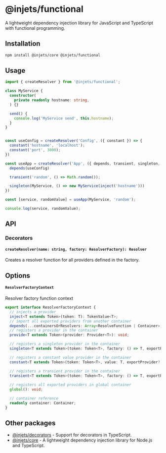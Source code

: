 # @injets/functional

A lightweight dependency injection library for JavaScript and TypeScript with functional programming.

## Installation

```bash
npm install @injets/core @injets/functional
```

## Usage

```typescript
import { createResolver } from '@injets/functional';

class MyService {
  constructor(
    private readonly hostname: string,
  ) {}

  send() {
    console.log('MyService send', this.hostname);
  }
}


const useConfig = createResolver('Config', ({ constant }) => {
  constant('hostname', 'localhost');
  constant('port', 3000);
})

const useApp = createResolver('App', ({ depends, transient, singleton, inject }) => {
  depends(useConfig)

  transient('random', () => Math.random());

  singleton(MyService, () => new MyService(inject('hostname')))
})

const [service, randomValue] = useApp(MyService, 'random');

console.log(service, randomValue);
```

## API

### Decorators

#### `createResolver(name: string, factory: ResolverFactory): Resolver`

Creates a resolver function for all providers defined in the factory.


## Options

#### `ResolverFactoryContext`

Resolver factory function context

```typescript
export interface ResolverFactoryContext {
  // injects a provider
  inject<T extends Token>(token: T): TokenValue<T>;
  // import all exported providers from another container
  depends(...containersOrResolvers: Array<ResolveFunction | Container>): void;
  // registers a provider in the container
  provide<T extends Token>(provider: Provider<T>): void;

  // registers a singleton provider in the container
  singleton<T extends Token>(token: Token<T>, factory: () => T, exportProvider?: boolean): void;

  // registers a constant value provider in the container
  constant<T extends Token>(token: Token<T>, value: T, exportProvider?: boolean): void;

  // registers a transient provider in the container
  transient<T extends Token>(token: Token<T>, factory: () => T, exportProvider?: boolean): void;
  
  // registers all exported providers in global container
  global(): void;

  // container reference
  readonly container: Container;
}
```

## Other packages

- [@injets/decorators](https://npmjs.com/package/@injets/decorators) - Support for decorators in TypeScript.
- [@injets/core](https://npmjs.com/package/@injets/core) - A lightweight dependency injection library for Node.js and TypeScript.
